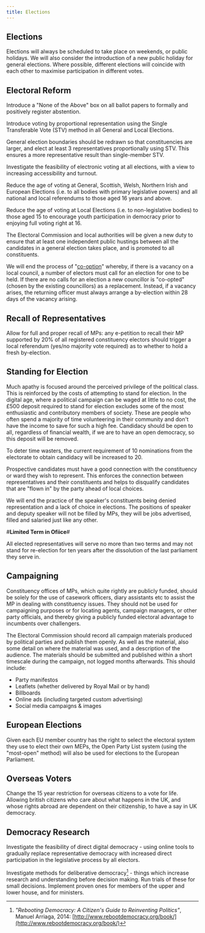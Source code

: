 ```yaml
---
title: Elections
---
```


## Elections

Elections will always be scheduled to take place on weekends, or public holidays. We will also consider the introduction of a new public holiday for general elections. Where possible, different elections will coincide with each other to maximise participation in different votes.

## Electoral Reform

Introduce a "None of the Above" box on all ballot papers to formally and positively register abstention.

Introduce voting by proportional representation using the Single Transferable Vote (STV) method in all General and Local Elections. 

General election boundaries should be redrawn so that constituencies are larger, and elect at least 3 representatives proportionally using STV. This ensures a more representative result than single-member STV.

Investigate the feasibility of electronic voting at all elections, with a view to increasing accessibility and turnout.

Reduce the age of voting at General, Scottish, Welsh, Northern Irish and European Elections (i.e. to all bodies with primary legislative powers) and all national and local referendums to those aged 16 years and above.

Reduce the age of voting at Local Elections (i.e. to non-legislative bodies) to those aged 15 to encourage youth participation in democracy prior to enjoying full voting right at 16.

The Electoral Commission and local authorities will be given a new duty to ensure that at least one independent public hustings between all the candidates in a general election takes place, and is promoted to all constituents.

We will end the process of "[co-option](https://en.wikipedia.org/wiki/Co-option)" whereby, if there is a vacancy on a local council, a number of electors must call for an election for one to be held. If there are no calls for an election a new councillor is "co-opted" (chosen by the existing councillors) as a replacement. Instead, if a vacancy arises, the returning officer must always arrange a by-election within 28 days of the vacancy arising.

## Recall of Representatives

Allow for full and proper recall of MPs: any e-petition to recall their MP supported by 20% of all registered constituency electors should trigger a local referendum (yes/no majority vote required) as to whether to hold a fresh by-election.

## Standing for Election

Much apathy is focused around the perceived privilege of the political class. This is reinforced by the costs of attempting to stand for election. In the digital age, where a political campaign can be waged at little to no cost, the £500 deposit required to stand for election excludes some of the most enthusiastic and contributory members of society. These are people who often spend a majority of time volunteering in their community and don't have the income to save for such a high fee. Candidacy should be open to all, regardless of financial wealth, if we are to have an open democracy, so this deposit will be removed.

To deter time wasters, the current requirement of 10 nominations from the electorate to obtain candidacy will be increased to 20.

Prospective candidates must have a good connection with the constituency or ward they wish to represent. This enforces the connection between representatives and their constituents and helps to disqualify candidates that are "flown in" by the party ahead of local choices.

We will end the practice of the speaker's constituents being denied representation and a lack of choice in elections. The positions of speaker and deputy speaker will not be filled by MPs, they will be jobs advertised, filled and salaried just like any other.

#**Limited Term in Ofiice**#

All elected representatives will serve no more than two terms and may not stand for re-election for ten years after the dissolution of the last parliament they serve in.

## Campaigning

Constituency offices of MPs, which quite rightly are publicly funded, should be solely for the use of casework officers, diary assistants etc to assist the MP in dealing with constituency issues. They should not be used for campaigning purposes or for locating agents, campaign managers, or other party officials, and thereby giving a publicly funded electoral advantage to incumbents over challengers.  

The Electoral Commission should record all campaign materials produced by political parties and publish them openly. As well as the material, also some detail on where the material was used, and a description of the audience. The materials should be submitted and published within a short timescale during the campaign, not logged months afterwards. This should include:

 * Party manifestos
 * Leaflets (whether delivered by Royal Mail or by hand)
 * Billboards
 * Online ads (including targeted custom advertising)
 * Social media campaigns & images

## European Elections

Given each EU member country has the right to select the electoral system they use to elect their own MEPs, the Open Party List system (using the "most-open" method) will also be used for elections to the European Parliament.

## Overseas Voters
Change the 15 year restriction for overseas citizens to a vote for life. Allowing british citizens who care about what happens in the UK, and whose rights abroad are dependent on their citizenship, to have a say in UK democracy.

## Democracy Research

Investigate the feasibility of direct digital democracy - using online tools to gradually replace representative democracy with increased direct participation in the legislative process by all electors.

Investigate methods for deliberative democracy[^rebooting-democracy] - things which increase research and understanding before decision making. Run trials of these for small decisions. Implement proven ones for members of the upper and lower house, and for ministers. 

[^rebooting-democracy]: *"Rebooting Democracy: A Citizen's Guide to Reinventing Politics"*, Manuel Arriaga, 2014: [http://www.rebootdemocracy.org/book/](http://www.rebootdemocracy.org/book/)
